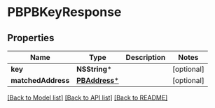 # PBPBKeyResponse

## Properties
Name | Type | Description | Notes
------------ | ------------- | ------------- | -------------
**key** | **NSString*** |  | [optional] 
**matchedAddress** | [**PBAddress***](PBAddress.md) |  | [optional] 

[[Back to Model list]](../README.md#documentation-for-models) [[Back to API list]](../README.md#documentation-for-api-endpoints) [[Back to README]](../README.md)


